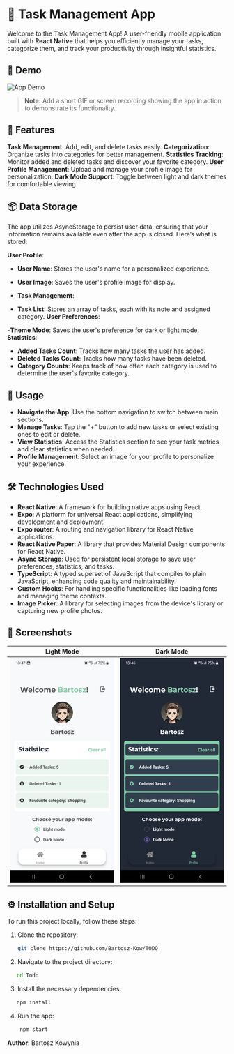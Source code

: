 # 📝 Task Management App

Welcome to the Task Management App! A user-friendly mobile application built with **React Native** that helps you efficiently manage your tasks, categorize them, and track your productivity through insightful statistics.

## 🎥 Demo

![App Demo](/assets/images/gifgit.gif)

> **Note:** Add a short GIF or screen recording showing the app in action to demonstrate its functionality.

## 🌟 Features

**Task Management**: Add, edit, and delete tasks easily.
**Categorization**: Organize tasks into categories for better management.
**Statistics Tracking**: Monitor added and deleted tasks and discover your favorite category.
**User Profile Management**: Upload and manage your profile image for personalization.
**Dark Mode Support**: Toggle between light and dark themes for comfortable viewing.

## 📦 Data Storage

The app utilizes AsyncStorage to persist user data, ensuring that your information remains available even after the app is closed. Here’s what is stored:

**User Profile**:

- **User Name**: Stores the user's name for a personalized experience.
- **User Image**: Saves the user's profile image for display.
- **Task Management**:

- **Task List**: Stores an array of tasks, each with its note and assigned category.
  **User Preferences**:

-**Theme Mode**: Saves the user's preference for dark or light mode.
**Statistics**:

- **Added Tasks Count**: Tracks how many tasks the user has added.
- **Deleted Tasks Count**: Tracks how many tasks have been deleted.
- **Category Counts**: Keeps track of how often each category is used to determine the user's favorite category.

## 🚀 Usage

- **Navigate the App**: Use the bottom navigation to switch between main sections.
- **Manage Tasks**: Tap the "+" button to add new tasks or select existing ones to edit or delete.
- **View Statistics**: Access the Statistics section to see your task metrics and clear statistics when needed.
- **Profile Management**: Select an image for your profile to personalize your experience.

## 🛠️ Technologies Used

- **React Native**: A framework for building native apps using React.
- **Expo**: A platform for universal React applications, simplifying development and deployment.
- **Expo router**: A routing and navigation library for React Native applications.
- **React Native Paper**: A library that provides Material Design components for React Native.
- **Async Storage**: Used for persistent local storage to save user preferences, statistics, and tasks.
- **TypeScript**: A typed superset of JavaScript that compiles to plain JavaScript, enhancing code quality and maintainability.
- **Custom Hooks**: For handling specific functionalities like loading fonts and managing theme contexts.
- **Image Picker**: A library for selecting images from the device's library or capturing new profile photos.

## 📸 Screenshots

|                 Light Mode                  |                 Dark Mode                 |
| :-----------------------------------------: | :---------------------------------------: |
| ![Light Mode](/assets/images/lightmode.jpg) | ![Dark Mode](/assets/images/darkmode.jpg) |

## ⚙️ Installation and Setup

To run this project locally, follow these steps:

1. Clone the repository:
   ```bash
   git clone https://github.com/Bartosz-Kow/TODO
   ```
2. Navigate to the project directory:

```bash
   cd Todo
```

3. Install the necessary dependencies:

```bash
   npm install
```

4. Run the app:

```bash
    npm start
```

**Author**: Bartosz Kowynia
